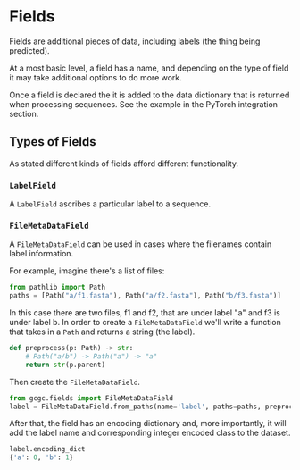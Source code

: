 # Fields

Fields are additional pieces of data, including labels (the thing being predicted).

At a most basic level, a field has a name, and depending on the type of field it may take additional
options to do more work.

Once a field is declared the it is added to the data dictionary that is returned when processing
sequences. See the example in the PyTorch integration section.

## Types of Fields

As stated different kinds of fields afford different functionality.

### `LabelField`

A `LabelField` ascribes a particular label to a sequence.

### `FileMetaDataField`

A `FileMetaDataField` can be used in cases where the filenames contain label information.

For example, imagine there's a list of files:

```python
from pathlib import Path
paths = [Path("a/f1.fasta"), Path("a/f2.fasta"), Path("b/f3.fasta")]
```

In this case there are two files, f1 and f2, that are under label "a" and f3 is under label b. In
order to create a `FileMetaDataField` we'll write a function that takes in a `Path` and returns a
string (the label).

```python
def preprocess(p: Path) -> str:
    # Path("a/b") -> Path("a") -> "a"
    return str(p.parent)
```

Then create the `FileMetaDataField`.

```python
from gcgc.fields import FileMetaDataField
label = FileMetaDataField.from_paths(name='label', paths=paths, preprocess=preprocess)
```

After that, the field has an encoding dictionary and, more importantly, it will add the label name and
corresponding integer encoded class to the dataset.

```python
label.encoding_dict
{'a': 0, 'b': 1}
```

